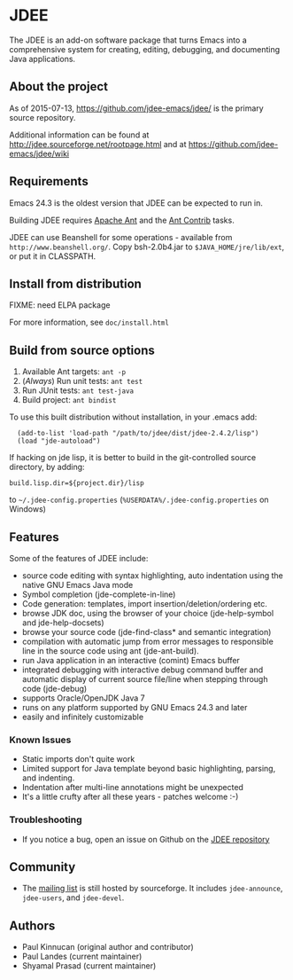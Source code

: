 # JDEE

The JDEE is an add-on software package that turns Emacs into a
comprehensive system for creating, editing, debugging, and documenting
Java applications.

## About the project

As of 2015-07-13, https://github.com/jdee-emacs/jdee/ is the primary source repository.

Additional information can be found at http://jdee.sourceforge.net/rootpage.html and at https://github.com/jdee-emacs/jdee/wiki

## Requirements

Emacs 24.3 is the oldest version that JDEE can be expected to run in.

Building JDEE requires [Apache Ant](https://ant.apache.org/bindownload.cgi) and
the [Ant Contrib](http://ant-contrib.sourceforge.net/) tasks.

JDEE can use Beanshell for some operations - available from
```http://www.beanshell.org/```. Copy bsh-2.0b4.jar to
```$JAVA_HOME/jre/lib/ext```, or put it in CLASSPATH.

## Install from distribution

FIXME: need ELPA package

For more information, see ```doc/install.html```

## Build from source options

1. Available Ant targets: ```ant -p```
2. (_Always_) Run unit tests: ```ant test```
3. Run JUnit tests: ```ant test-java```
4. Build project: ```ant bindist```

To use this built distribution without installation, in your .emacs add:
```emacs-lisp
  (add-to-list 'load-path "/path/to/jdee/dist/jdee-2.4.2/lisp")
  (load "jde-autoload")
```

If hacking on jde lisp, it is better to build in the git-controlled
source directory, by adding:

```
build.lisp.dir=${project.dir}/lisp
```

to ```~/.jdee-config.properties``` (```%USERDATA%/.jdee-config.properties``` on Windows)

## Features

Some of the features of JDEE include:

- source code editing with syntax highlighting, auto indentation using the
  native GNU Emacs Java mode
- Symbol completion (jde-complete-in-line)
- Code generation: templates, import insertion/deletion/ordering
  etc.
- browse JDK doc, using the browser of your choice (jde-help-symbol and
  jde-help-docsets)
- browse your source code (jde-find-class* and semantic integration)
- compilation with automatic jump from error messages to responsible line in the
  source code using ant (jde-ant-build).
- run Java application in an interactive (comint) Emacs buffer
- integrated debugging with interactive debug command buffer and automatic
  display of current source file/line when stepping through code (jde-debug)
- supports Oracle/OpenJDK Java 7
- runs on any platform supported by GNU Emacs 24.3 and later
- easily and infinitely customizable

### Known Issues

- Static imports don't quite work
- Limited support for Java template beyond basic highlighting, parsing, and
  indenting.
- Indentation after multi-line annotations might be unexpected
- It's a little crufty after all these years - patches welcome :-)

### Troubleshooting

- If you notice a bug, open an issue on Github on the
  [JDEE repository](https://github.com/jdee-emacs/jdee)

## Community

- The [mailing list](http://sourceforge.net/p/jdee/mailman/) is still hosted by
  sourceforge. It includes `jdee-announce`, `jdee-users`, and `jdee-devel`.

## Authors

- Paul Kinnucan (original author and contributor)
- Paul Landes (current maintainer)
- Shyamal Prasad (current maintainer)
